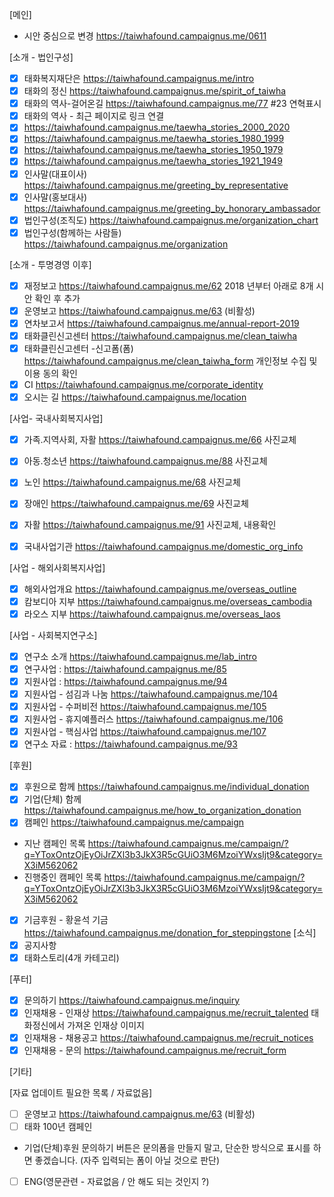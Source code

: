 [메인]
- 시안 중심으로 변경 https://taiwhafound.campaignus.me/0611

[소개 - 법인구성]

- [x] 태화복지재단은 https://taiwhafound.campaignus.me/intro
- [x] 태화의 정신  https://taiwhafound.campaignus.me/spirit_of_taiwha
- [x] 태화의 역사-걸어온길  https://taiwhafound.campaignus.me/77 #23 연혁표시
- [x] 태화의 역사 - 최근 페이지로 링크 연결
- [x] https://taiwhafound.campaignus.me/taewha_stories_2000_2020
- [x] https://taiwhafound.campaignus.me/taewha_stories_1980_1999
- [x] https://taiwhafound.campaignus.me/taewha_stories_1950_1979
- [x] https://taiwhafound.campaignus.me/taewha_stories_1921_1949
- [x] 인사말(대표이사) https://taiwhafound.campaignus.me/greeting_by_representative
- [x] 인사말(홍보대사) https://taiwhafound.campaignus.me/greeting_by_honorary_ambassador
- [x] 법인구성(조직도) https://taiwhafound.campaignus.me/organization_chart
- [x] 법인구성(함께하는 사람들) https://taiwhafound.campaignus.me/organization

[소개 - 투명경영 이후]
- [x] 재정보고 https://taiwhafound.campaignus.me/62 2018 년부터 아래로 8개 시안 확인 후 추가
- [x] 운영보고 https://taiwhafound.campaignus.me/63 (비활성)
- [x] 연차보고서 https://taiwhafound.campaignus.me/annual-report-2019
- [x] 태화클린신고센터 https://taiwhafound.campaignus.me/clean_taiwha
- [x] 태화클린신고센터 -신고폼(폼) https://taiwhafound.campaignus.me/clean_taiwha_form 개인정보 수집 및 이용 동의 확인
- [x] CI https://taiwhafound.campaignus.me/corporate_identity
- [x] 오시는 길 https://taiwhafound.campaignus.me/location

[사업- 국내사회복지사업] 
- [x] 가족.지역사회, 자활 https://taiwhafound.campaignus.me/66 사진교체
- [x] 아동.청소년 https://taiwhafound.campaignus.me/88 사진교체
- [x] 노인 https://taiwhafound.campaignus.me/68 사진교체
- [x] 장애인 https://taiwhafound.campaignus.me/69 사진교체
- [x] 자활 https://taiwhafound.campaignus.me/91 사진교체, 내용확인
- [x] 국내사업기관 https://taiwhafound.campaignus.me/domestic_org_info


[사업 - 해외사회복지사업]
- [x] 해외사업개요 https://taiwhafound.campaignus.me/overseas_outline
- [x] 캄보디아 지부 https://taiwhafound.campaignus.me/overseas_cambodia
- [x] 라오스 지부 https://taiwhafound.campaignus.me/overseas_laos

[사업 - 사회복지연구소]
- [x] 연구소 소개 https://taiwhafound.campaignus.me/lab_intro 
- [x] 연구사업 : https://taiwhafound.campaignus.me/85
- [x] 지원사업 : https://taiwhafound.campaignus.me/94
- [x] 지원사업 - 섬김과 나눔 https://taiwhafound.campaignus.me/104
- [x] 지원사업 - 수퍼비전 https://taiwhafound.campaignus.me/105
- [x] 지원사업 - 휴지예플러스 https://taiwhafound.campaignus.me/106
- [x] 지원사업 - 핵심사업 https://taiwhafound.campaignus.me/107
- [x] 연구소 자료 : https://taiwhafound.campaignus.me/93

[후원]
- [x] 후원으로 함께 https://taiwhafound.campaignus.me/individual_donation 
- [x] 기업(단체) 함께 https://taiwhafound.campaignus.me/how_to_organization_donation
- [x] 캠페인 https://taiwhafound.campaignus.me/campaign
- 지난 캠페인 목록 https://taiwhafound.campaignus.me/campaign/?q=YToxOntzOjEyOiJrZXl3b3JkX3R5cGUiO3M6MzoiYWxsIjt9&category=X3iM562062
- 진행중인 캠페인 목록 https://taiwhafound.campaignus.me/campaign/?q=YToxOntzOjEyOiJrZXl3b3JkX3R5cGUiO3M6MzoiYWxsIjt9&category=X3iM562062
- [x] 기금후원 - 황윤석 기금 https://taiwhafound.campaignus.me/donation_for_steppingstone
[소식]
- [x] 공지사항
- [x] 태화스토리(4개 카테고리)

[푸터]
- [x] 문의하기 https://taiwhafound.campaignus.me/inquiry
- [x] 인재채용 -  인재상  https://taiwhafound.campaignus.me/recruit_talented 태화정신에서 가져온 인재상 이미지
- [x] 인재채용 -  채용공고  https://taiwhafound.campaignus.me/recruit_notices
- [x] 인재채용 - 문의 https://taiwhafound.campaignus.me/recruit_form

[기타]


[자료 업데이트 필요한 목록 / 자료없음]
- [ ] 운영보고 https://taiwhafound.campaignus.me/63 (비활성)
- [ ] 태화 100년 캠페인
- 기업(단체)후원 문의하기 버튼은 문의폼을 만들지 말고, 단순한 방식으로 표시를 하면 좋겠습니다. (자주 입력되는 폼이 아닐 것으로 판단)
- [ ] ENG(영문관련 - 자료없음 / 안 해도 되는 것인지 ?)

